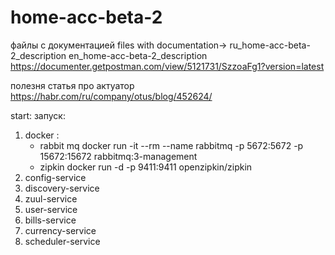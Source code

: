 # home-acc-beta-2

файлы с документацией 
files with documentation->
ru_home-acc-beta-2_description
en_home-acc-beta-2_description
https://documenter.getpostman.com/view/5121731/SzzoaFg1?version=latest

полезня статья про актуатор
https://habr.com/ru/company/otus/blog/452624/

start:
запуск:

1. docker : 
    - rabbit mq
docker run -it --rm --name rabbitmq -p 5672:5672 -p 15672:15672 rabbitmq:3-management
    - zipkin
docker run -d -p 9411:9411 openzipkin/zipkin
2. config-service
3. discovery-service
4. zuul-service
5. user-service
6. bills-service
7. currency-service
8. scheduler-service


